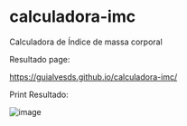 # calculadora-imc
Calculadora de Índice de massa corporal

Resultado page:

https://guialvesds.github.io/calculadora-imc/

Print Resultado:

![image](https://user-images.githubusercontent.com/81834620/179430274-360a2ffa-44a7-4865-87b0-5b4c6686f252.png)
